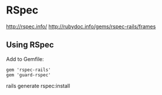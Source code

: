 # RSpec

<http://rspec.info/>
<http://rubydoc.info/gems/rspec-rails/frames>

## Using RSpec

Add to Gemfile:

	gem 'rspec-rails'
	gem 'guard-rspec'



 rails generate rspec:install


